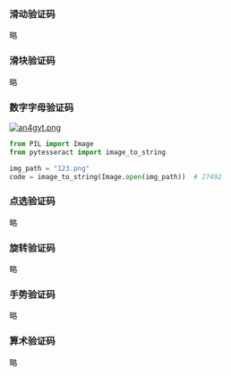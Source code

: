 
### 滑动验证码
略

### 滑块验证码
略

### 数字字母验证码
[![an4gyt.png](https://s1.ax1x.com/2020/07/30/an4gyt.png)](https://imgchr.com/i/an4gyt)
```python
from PIL import Image
from pytesseract import image_to_string

img_path = "123.png"
code = image_to_string(Image.open(img_path))  # 27492
```


### 点选验证码
略

### 旋转验证码
略

### 手势验证码
略

### 算术验证码
略
